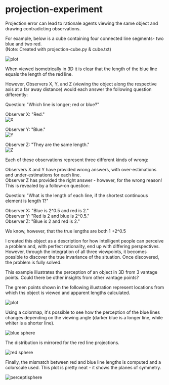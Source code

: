 

# projection-experiment
Projection error can lead to rationale agents viewing the same object and drawing contradicting observations.

For example, below is a cube containing four connected line segments- two blue and two red.\
        (Note: Created with projection-cube.py & cube.txt)

![plot](https://user-images.githubusercontent.com/84434778/150727426-2ba19867-9ff2-4e67-b802-29bce13c5ee3.png)

When viewed isometrically in 3D it is clear that the length of the blue line equals the length of the red line.

However, Observers X, Y, and Z (viewing the object along the respective axis at a far away distance) would each answer the following question differently:

Question: "Which line is longer; red or blue?"

Observer X: "Red."\
![X](https://user-images.githubusercontent.com/84434778/150860407-ed9bb40a-1bad-4dfe-8430-40a5b738db2a.png)

Observer Y: "Blue."\
![Y](https://user-images.githubusercontent.com/84434778/150861176-90c68af3-596b-4ea4-84a7-62d0296fa359.png)

Observer Z: "They are the same length."\
![Z](https://user-images.githubusercontent.com/84434778/150860428-8c6e2801-5143-422d-abbc-87fc586ba8e8.png)



Each of these observations represent three different kinds of wrong:

Observers X and Y have provided wrong answers, with over-estimations and under-estimations for each line.\
Observer Z has provided the right answer - however, for the wrong reason! This is revealed by a follow-on question:

Question: "What is the length of each line, if the shortest continuous element is length 1?"

Observer X: "Blue is 2^0.5 and red is 2."\
Observer Y: "Red is 2 and blue is 2^0.5."\
Observer Z: "Blue is 2 and red is 2."

We know, however, that the true lengths are both 1 +2^0.5

I created this object as a description for how intelligent people can perceive a problem and, with perfect rationality, end up with differing perspectives. However, through the integration of all three viewpoints, it becomes possible to discover the true invariance of the situation. Once discovered, the problem is fully solved.

This example illustrates the perception of an object in 3D from 3 vantage points. Could there be other insights from other vantage points?

The green points shown in the following illustration represent locations from which ths object is viewed and apparent lengths calculated.

![plot](https://user-images.githubusercontent.com/84434778/150730433-a48df29e-94bb-4f11-b026-ffc93da86018.png)

Using a colormap, it's possible to see how the perception of the blue lines changes depending on the viewing angle (darker blue is a longer line, while whiter is a shorter line).

![blue sphere](https://user-images.githubusercontent.com/84434778/150730553-7b43d36c-63fb-4a03-935f-a8a07fa6bb83.png)


The distribution is mirrored for the red line projections.

![red sphere](https://user-images.githubusercontent.com/84434778/150730559-170e8938-3f7f-43d6-a174-870a4baa20d7.png)

Finally, the mismatch between red and blue line lengths is computed and a colorscale used. This plot is pretty neat - it shows the planes of symmetry.

![perceptisphere](https://user-images.githubusercontent.com/84434778/150730619-d0bbb1d6-cd04-45c3-8abd-c871396917b3.png)






